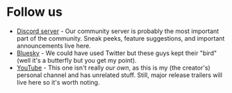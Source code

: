 # Follow us

- [Discord server](https://discord.gg/AA2jYAFNmq) - Our community server is probably the most important part of the community. Sneak peeks, feature suggestions, and important announcements live here.
- [Bluesky](https://bsky.app/profile/fknode.bsky.social) - We could have used Twitter but these guys kept their "bird" (well it's a butterfly but you get my point).
- [YouTube](https://youtube.com/watch?v=_lppvGYUXNk) - This one isn't really _our own_, as this is my (the creator's) personal channel and has unrelated stuff. Still, major release trailers will live here so it's worth noting.
